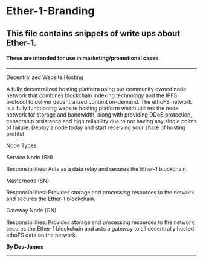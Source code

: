 # Ether-1-Branding

## This file contains snippets of write ups about Ether-1.

#### These are intended for use in marketing/promotional cases.

---

Decentralized Website Hosting

A fully decentralized hosting platform using our community owned node network that combines blockchain indexing technology and the IPFS protocol to deliver decentralized content on-demand. The ethoFS network is a fully functioning website hosting platform which utilizes the node network for storage and bandwidth, along with providing DDoS protection, censorship resistance and high reliability due to not having any single points of failure. Deploy a node today and start receiving your share of hosting profits!

Node Types

Service Node (SN)

Responsibilities: Acts as a data relay and secures the Ether-1 blockchain.

Masternode (SN)

Responsibilities: Provides storage and processing resources to the network and secures the Ether-1 blockchain.

Gateway Node (GN)

Responsibilities: Provides storage and processing resources to the network, secures the Ether-1 blockchain and acts a gateway to all decentrally hosted ethoFS data on the network.

**By Dev-James**

---
